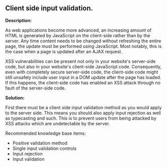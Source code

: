 Client side input validation.
-------

**Description:**

As web applications become more advanced, an increasing amount of HTML is generated by 
JavaScript on the client-side rather than by the server. Any time content needs to be 
changed without refreshing the entire page, the update must be performed using JavaScript.
Most notably, this is the case when a page is updated after an AJAX request.

XSS vulnerabilities can be present not only in your website's server-side code, but also 
in your website's client-side JavaScript code. Consequently, even with completely 
secure server-side code, the client-side code might still unsafely include user input in a 
DOM update after the page has loaded. If this happens, the client-side code has enabled 
an XSS attack through no fault of the server-side code.


**Solution:**

First there must be a client side input validation method as you would apply to the server
side. This means you should also apply input rejection as well as typecasting and such.
This is to prevent users from being attacked by XSS attacks which are undetectable by
the server.

Recommended knowledge base items:

- Positive validation method
- Single input validation controls
- Input rejection
- Input validation




   
